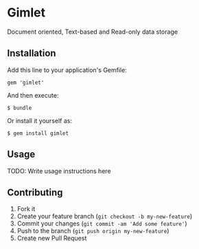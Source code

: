 # Gimlet

Document oriented, Text-based and Read-only data storage

## Installation

Add this line to your application's Gemfile:

    gem 'gimlet'

And then execute:

    $ bundle

Or install it yourself as:

    $ gem install gimlet

## Usage

TODO: Write usage instructions here

## Contributing

1. Fork it
2. Create your feature branch (`git checkout -b my-new-feature`)
3. Commit your changes (`git commit -am 'Add some feature'`)
4. Push to the branch (`git push origin my-new-feature`)
5. Create new Pull Request
